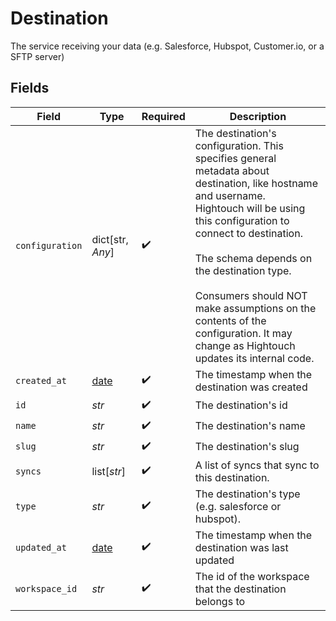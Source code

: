 # Destination

The service receiving your data (e.g. Salesforce, Hubspot, Customer.io, or a
SFTP server)


## Fields

| Field                                                                                                                                                                                                                                                                                                                                                                 | Type                                                                                                                                                                                                                                                                                                                                                                  | Required                                                                                                                                                                                                                                                                                                                                                              | Description                                                                                                                                                                                                                                                                                                                                                           |
| --------------------------------------------------------------------------------------------------------------------------------------------------------------------------------------------------------------------------------------------------------------------------------------------------------------------------------------------------------------------- | --------------------------------------------------------------------------------------------------------------------------------------------------------------------------------------------------------------------------------------------------------------------------------------------------------------------------------------------------------------------- | --------------------------------------------------------------------------------------------------------------------------------------------------------------------------------------------------------------------------------------------------------------------------------------------------------------------------------------------------------------------- | --------------------------------------------------------------------------------------------------------------------------------------------------------------------------------------------------------------------------------------------------------------------------------------------------------------------------------------------------------------------- |
| `configuration`                                                                                                                                                                                                                                                                                                                                                       | dict[str, *Any*]                                                                                                                                                                                                                                                                                                                                                      | :heavy_check_mark:                                                                                                                                                                                                                                                                                                                                                    | The destination's configuration. This specifies general metadata about destination, like hostname and username.<br/>Hightouch will be using this configuration to connect to destination.<br/><br/>The schema depends on the destination type.<br/><br/>Consumers should NOT make assumptions on the contents of the<br/>configuration. It may change as Hightouch updates its internal code. |
| `created_at`                                                                                                                                                                                                                                                                                                                                                          | [date](https://docs.python.org/3/library/datetime.html#date-objects)                                                                                                                                                                                                                                                                                                  | :heavy_check_mark:                                                                                                                                                                                                                                                                                                                                                    | The timestamp when the destination was created                                                                                                                                                                                                                                                                                                                        |
| `id`                                                                                                                                                                                                                                                                                                                                                                  | *str*                                                                                                                                                                                                                                                                                                                                                                 | :heavy_check_mark:                                                                                                                                                                                                                                                                                                                                                    | The destination's id                                                                                                                                                                                                                                                                                                                                                  |
| `name`                                                                                                                                                                                                                                                                                                                                                                | *str*                                                                                                                                                                                                                                                                                                                                                                 | :heavy_check_mark:                                                                                                                                                                                                                                                                                                                                                    | The destination's name                                                                                                                                                                                                                                                                                                                                                |
| `slug`                                                                                                                                                                                                                                                                                                                                                                | *str*                                                                                                                                                                                                                                                                                                                                                                 | :heavy_check_mark:                                                                                                                                                                                                                                                                                                                                                    | The destination's slug                                                                                                                                                                                                                                                                                                                                                |
| `syncs`                                                                                                                                                                                                                                                                                                                                                               | list[*str*]                                                                                                                                                                                                                                                                                                                                                           | :heavy_check_mark:                                                                                                                                                                                                                                                                                                                                                    | A list of syncs that sync to this destination.                                                                                                                                                                                                                                                                                                                        |
| `type`                                                                                                                                                                                                                                                                                                                                                                | *str*                                                                                                                                                                                                                                                                                                                                                                 | :heavy_check_mark:                                                                                                                                                                                                                                                                                                                                                    | The destination's type (e.g. salesforce or hubspot).                                                                                                                                                                                                                                                                                                                  |
| `updated_at`                                                                                                                                                                                                                                                                                                                                                          | [date](https://docs.python.org/3/library/datetime.html#date-objects)                                                                                                                                                                                                                                                                                                  | :heavy_check_mark:                                                                                                                                                                                                                                                                                                                                                    | The timestamp when the destination was last updated                                                                                                                                                                                                                                                                                                                   |
| `workspace_id`                                                                                                                                                                                                                                                                                                                                                        | *str*                                                                                                                                                                                                                                                                                                                                                                 | :heavy_check_mark:                                                                                                                                                                                                                                                                                                                                                    | The id of the workspace that the destination belongs to                                                                                                                                                                                                                                                                                                               |
